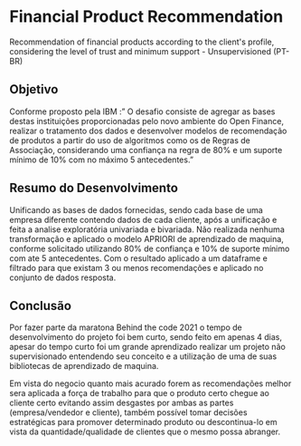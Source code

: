 # Financial Product Recommendation
Recommendation of financial products according to the client's profile, considering the level of trust and minimum support - Unsupervisioned (PT-BR)

## Objetivo
Conforme proposto pela IBM :” O desafio consiste de agregar as bases destas instituições proporcionadas pelo novo ambiente do Open Finance, realizar o tratamento dos dados e desenvolver modelos de recomendação de produtos a partir do uso de algoritmos como os de Regras de Associação, considerando uma confiança na regra de 80% e um suporte mínimo de 10% com no máximo 5 antecedentes.”
## Resumo do Desenvolvimento
Unificando as bases de dados fornecidas, sendo cada base de uma empresa diferente contendo dados de cada cliente, após a unificação e feita a analise exploratória univariada e bivariada. Não realizada nenhuma transformação e aplicado o modelo APRIORI de aprendizado de maquina, conforme solicitado utilizando 80% de confiança e 10% de suporte mínimo com ate 5 antecedentes. Com o resultado aplicado a um dataframe e filtrado para que existam 3 ou menos recomendações e aplicado no conjunto de dados resposta.

## Conclusão
Por fazer parte da maratona Behind the code 2021 o tempo de desenvolvimento do projeto foi bem curto, sendo feito em apenas 4 dias, apesar do tempo curto foi um grande aprendizado realizar um projeto não supervisionado entendendo seu conceito e a utilização de uma de suas bibliotecas de aprendizado de maquina.

Em vista do negocio quanto mais acurado forem as recomendações melhor sera aplicada a força de trabalho para que o produto certo chegue ao cliente certo evitando assim desgastes por ambas as partes (empresa/vendedor e cliente), também possível tomar decisões estratégicas para promover determinado produto ou descontinua-lo em vista da quantidade/qualidade de clientes que o mesmo possa abranger.

